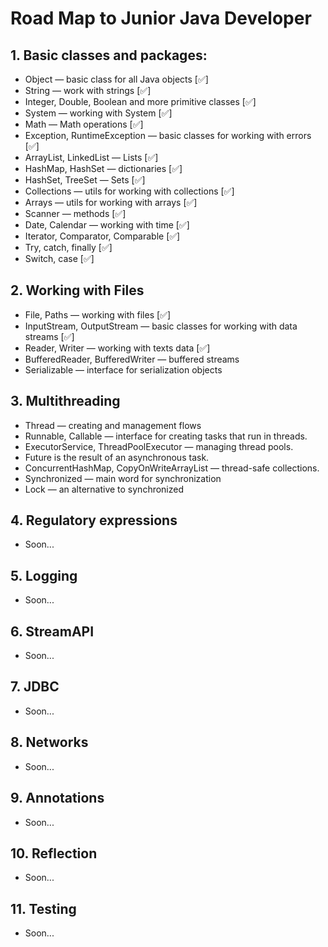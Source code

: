 # Road Map to Junior Java Developer

## 1. Basic classes and packages:
* Object — basic class for all Java objects [✅]
* String — work with strings [✅]
* Integer, Double, Boolean and more primitive classes [✅]
* System — working with System [✅]
* Math — Math operations [✅]
* Exception, RuntimeException — basic classes for working with errors [✅]
* ArrayList, LinkedList — Lists [✅]
* HashMap, HashSet — dictionaries [✅]
* HashSet, TreeSet — Sets [✅]
* Collections — utils for working with collections [✅]
* Arrays — utils for working with arrays [✅]
* Scanner — methods [✅]
* Date, Calendar — working with time [✅]
* Iterator, Comparator, Comparable [✅]
* Try, catch, finally [✅]
* Switch, case [✅]

## 2. Working with Files
* File, Paths — working with files [✅]
* InputStream, OutputStream — basic classes for working with data streams [✅]
* Reader, Writer — working with texts data [✅]
* BufferedReader, BufferedWriter — buffered streams
* Serializable — interface for serialization objects

## 3. Multithreading
* Thread — creating and management flows
* Runnable, Callable — interface for creating tasks that run in threads.
* ExecutorService, ThreadPoolExecutor — managing thread pools.
* Future is the result of an asynchronous task.
* ConcurrentHashMap, CopyOnWriteArrayList — thread-safe collections.
* Synchronized — main word for synchronization
* Lock — an alternative to synchronized

## 4. Regulatory expressions
* Soon...

## 5. Logging
* Soon...

## 6. StreamAPI
* Soon...

## 7. JDBC
* Soon...

## 8. Networks
* Soon...

## 9. Annotations
* Soon...

## 10. Reflection
* Soon...

## 11. Testing
* Soon...


